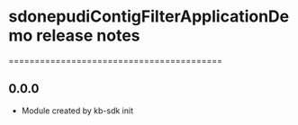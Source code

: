 # sdonepudiContigFilterApplicationDemo release notes
=========================================

0.0.0
-----
* Module created by kb-sdk init
